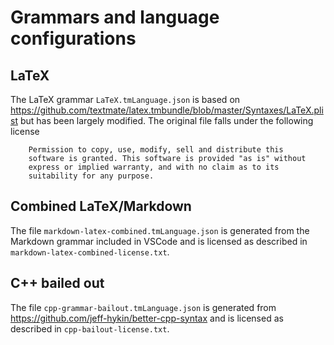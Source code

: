# Grammars and language configurations

## LaTeX

The LaTeX grammar `LaTeX.tmLanguage.json` is based on https://github.com/textmate/latex.tmbundle/blob/master/Syntaxes/LaTeX.plist but has been largely modified. The original file falls under the following license

		Permission to copy, use, modify, sell and distribute this
		software is granted. This software is provided "as is" without
		express or implied warranty, and with no claim as to its
		suitability for any purpose.

## Combined LaTeX/Markdown

The file `markdown-latex-combined.tmLanguage.json` is generated from the Markdown grammar included in VSCode and is licensed as described in `markdown-latex-combined-license.txt`.

## C++ bailed out

The file `cpp-grammar-bailout.tmLanguage.json` is generated from https://github.com/jeff-hykin/better-cpp-syntax and is licensed as described in `cpp-bailout-license.txt`.
